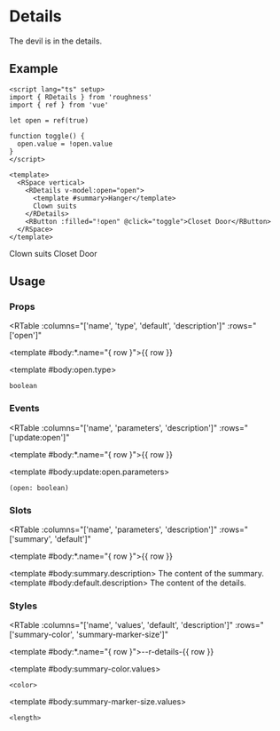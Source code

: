 <script lang="ts" setup>
import { RButton, RDetails, RSpace, RTable } from 'roughness'
import { ref } from 'vue'

let open = ref(true)

function toggle() {
  open.value = !open.value
}
</script>

# Details

The devil is in the details.

## Example

<RDetails>
  <template #summary>Show Code</template>

```vue
<script lang="ts" setup>
import { RDetails } from 'roughness'
import { ref } from 'vue'

let open = ref(true)

function toggle() {
  open.value = !open.value
}
</script>

<template>
  <RSpace vertical>
    <RDetails v-model:open="open">
      <template #summary>Hanger</template>
      Clown suits
    </RDetails>
    <RButton :filled="!open" @click="toggle">Closet Door</RButton>
  </RSpace>
</template>
```

</RDetails>

<RSpace vertical>
  <RDetails v-model:open="open">
    <template #summary>Hanger</template>
    Clown suits
  </RDetails>
  <RButton :filled="!open" @click="toggle">Closet Door</RButton>
</RSpace>

## Usage

### Props

<RTable
  :columns="['name', 'type', 'default', 'description']"
  :rows="['open']"
>
  <template #body:*.name="{ row }">{{ row }}</template>

  <template #body:open.type>

  `boolean`

  </template>
  <template #body:open.default>

  `false`

  </template>
  <template #body:open.description>
    Whether the details are currently visible.
  </template>
</RTable>

### Events

<RTable
  :columns="['name', 'parameters', 'description']"
  :rows="['update:open']"
>
  <template #body:*.name="{ row }">{{ row }}</template>

  <template #body:update:open.parameters>

  `(open: boolean)`

  </template>
  <template #body:update:open.description>
    Callback function triggered when visibility of the details are changed.
  </template>
</RTable>

### Slots

<RTable
  :columns="['name', 'parameters', 'description']"
  :rows="['summary', 'default']"
>
  <template #body:*.name="{ row }">{{ row }}</template>

  <template #body:summary.description>
    The content of the summary.
  </template>
  <template #body:default.description>
    The content of the details.
  </template>
</RTable>

### Styles

<RTable
  :columns="['name', 'values', 'default', 'description']"
  :rows="['summary-color', 'summary-marker-size']"
>
  <template #body:*.name="{ row }">--r-details-{{ row }}</template>

  <template #body:summary-color.values>

  `<color>`

  </template>
  <template #body:summary-color.default>

  `var(--r-common-text-color)`

  </template>
  <template #body:summary-color.description>
    Color of summary text and marker.
  </template>

  <template #body:summary-marker-size.values>

  `<length>`

  </template>
  <template #body:summary-marker-size.default>

  `var(--r-common-line-height)`

  </template>
  <template #body:summary-marker-size.description>
    Size of the block of summary marker.
  </template>
</RTable>

